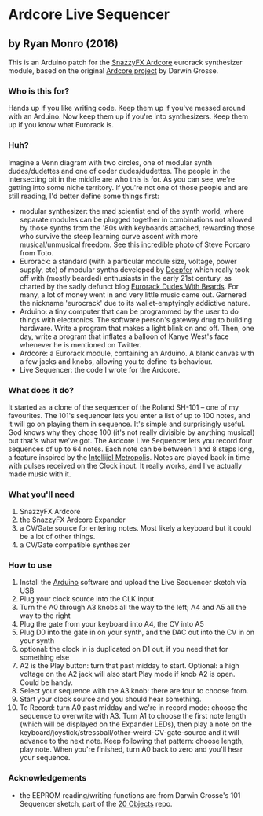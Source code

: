 # Ardcore Live Sequencer

## by Ryan Monro (2016)

This is an Arduino patch for the [SnazzyFX Ardcore](http://snazzyfx.com/products/ardcore/) eurorack synthesizer module, based on the original [Ardcore project](http://20objects.com/ardcore/) by Darwin Grosse.

### Who is this for?

Hands up if you like writing code. Keep them up if you've messed around with an Arduino. Now keep them up if you're into synthesizers. Keep them up if you know what Eurorack is. 

### Huh?

Imagine a Venn diagram with two circles, one of modular synth dudes/dudettes and one of coder dudes/dudettes. The people in the intersecting bit in the middle are who this is for. As you can see, we're getting into some niche territory. If you're not one of those people and are still reading, I'd better define some things first:

- modular synthesizer: the mad scientist end of the synth world, where separate modules can be plugged together in combinations not allowed by those synths from the '80s with keyboards attached, rewarding those who survive the steep learning curve ascent with more musical/unmusical freedom. See [this incredible photo](https://www.kvraudio.com/forum/viewtopic.php?t=114829) of Steve Porcaro from Toto.
- Eurorack: a standard (with a particular module size, voltage, power supply, etc) of modular synths developed by [Doepfer](http://www.doepfer.de/home.htm) which really took off with (mostly bearded) enthusiasts in the early 21st century, as charted by the sadly defunct blog [Eurorack Dudes With Beards](https://www.factmag.com/2015/07/02/eurorack-dudes-with-beards-tumblr-modular-synths/). For many, a lot of money went in and very little music came out. Garnered the nickname 'eurocrack' due to its wallet-emptyingly addictive nature.
- Arduino: a tiny computer that can be programmed by the user to do things with electronics. The software person's gateway drug to building hardware. Write a program that makes a light blink on and off. Then, one day, write a program that inflates a balloon of Kanye West's face whenever he is mentioned on Twitter.
- Ardcore: a Eurorack module, containing an Arduino. A blank canvas with a few jacks and knobs, allowing you to define its behaviour.
- Live Sequencer: the code I wrote for the Ardcore.

### What does it do?

It started as a clone of the sequencer of the Roland SH-101 – one of my favourites. The 101's sequencer lets you enter a list of up to 100 notes, and it will go on playing them in sequence. It's simple and surprisingly useful. God knows why they chose 100 (it's not really divisible by anything musical) but that's what we've got. The Ardcore Live Sequencer lets you record four sequences of up to 64 notes. Each note can be between 1 and 8 steps long, a feature inspired by the [Intellijel Metropolis](https://intellijel.com/shop/eurorack/metropolis/). Notes are played back in time with pulses received on the Clock input. It really works, and I've actually made music with it.

### What you'll need

1. SnazzyFX Ardcore
2. the SnazzyFX Ardcore Expander
3. a CV/Gate source for entering notes. Most likely a keyboard but it could be a lot of other things.
4. a CV/Gate compatible synthesizer

### How to use

1. Install the [Arduino](https://www.arduino.cc/en/main/software) software and upload the Live Sequencer sketch via USB
2. Plug your clock source into the CLK input
3. Turn the A0 through A3 knobs all the way to the left; A4 and A5 all the way to the right
3. Plug the gate from your keyboard into A4, the CV into A5
4. Plug D0 into the gate in on your synth, and the DAC out into the CV in on your synth
5. optional: the clock in is duplicated on D1 out, if you need that for something else
6. A2 is the Play button: turn that past midday to start. Optional: a high voltage on the A2 jack will also start Play mode if knob A2 is open. Could be handy.
7. Select your sequence with the A3 knob: there are four to choose from.
8. Start your clock source and you should hear something.
9. To Record: turn A0 past midday and we're in record mode: choose the sequence to overwrite with A3. Turn A1 to choose the first note length (which will be displayed on the Expander LEDs), then play a note on the keyboard/joystick/stressball/other-weird-CV-gate-source and it will advance to the next note. Keep following that pattern: choose length, play note. When you're finished, turn A0 back to zero and you'll hear your sequence.

### Acknowledgements

- the EEPROM reading/writing functions are from Darwin Grosse's 101 Sequencer sketch, part of the [20 Objects](https://github.com/darwingrosse/ArdCore-Code) repo.